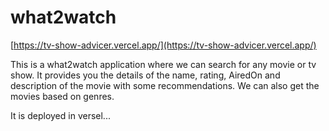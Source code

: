 # what2watch
[https://tv-show-advicer.vercel.app/](https://tv-show-advicer.vercel.app/)

This is a what2watch application where we can search for any movie or tv show.
It provides you the details of the name, rating, AiredOn and description of the movie with some recommendations.
We can also get the movies based on genres.

It is deployed in versel...
